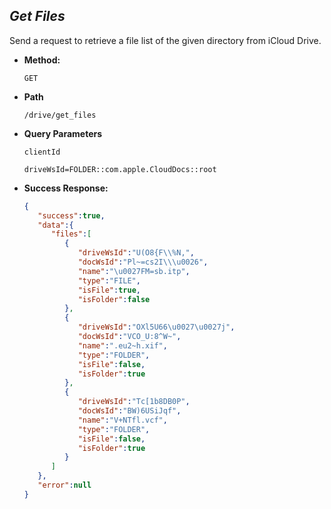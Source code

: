 *Get Files*
----
  Send a request to retrieve a file list of the given directory from iCloud Drive.

* **Method:**

  `GET`
  
* **Path**

  `/drive/get_files`
  
* **Query Parameters**
   
   `clientId`
   
   `driveWsId=FOLDER::com.apple.CloudDocs::root`

* **Success Response:**
    
    ```json
    {
       "success":true,
       "data":{
          "files":[
             {
                "driveWsId":"U(O8{F\\%N,",
                "docWsId":"Pl~=cs2I\\\u0026",
                "name":"\u0027FM=sb.itp",
                "type":"FILE",
                "isFile":true,
                "isFolder":false
             },
             {
                "driveWsId":"OXl5U66\u0027\u0027j",
                "docWsId":"VCO_U:8^W~",
                "name":".eu2~h.xif",
                "type":"FOLDER",
                "isFile":false,
                "isFolder":true
             },
             {
                "driveWsId":"Tc[1b8DB0P",
                "docWsId":"BW)6USiJqf",
                "name":"V+NTfl.vcf",
                "type":"FOLDER",
                "isFile":false,
                "isFolder":true
             }
          ]
       },
       "error":null
    }
    ```